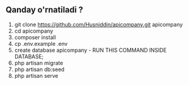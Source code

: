 ## Qanday o'rnatiladi ?

 1. git clone https://github.com/Husniddin/apicompany.git apicompany
 2. cd apicompany
 3. composer install
 4. cp .env.example .env
 5. create database apicompany - RUN THIS COMMAND INSIDE DATABASE;
 6. php artisan migrate
 7. php artisan db:seed
 8. php artisan serve
